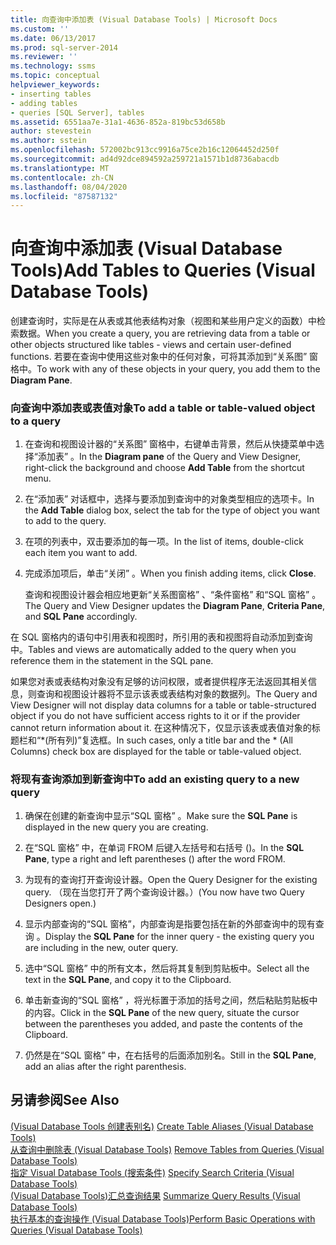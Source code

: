 ```yaml
---
title: 向查询中添加表 (Visual Database Tools) | Microsoft Docs
ms.custom: ''
ms.date: 06/13/2017
ms.prod: sql-server-2014
ms.reviewer: ''
ms.technology: ssms
ms.topic: conceptual
helpviewer_keywords:
- inserting tables
- adding tables
- queries [SQL Server], tables
ms.assetid: 6551aa7e-31a1-4636-852a-819bc53d658b
author: stevestein
ms.author: sstein
ms.openlocfilehash: 572002bc913cc9916a75ce2b16c12064452d250f
ms.sourcegitcommit: ad4d92dce894592a259721a1571b1d8736abacdb
ms.translationtype: MT
ms.contentlocale: zh-CN
ms.lasthandoff: 08/04/2020
ms.locfileid: "87587132"
---
```

# <a name="add-tables-to-queries-visual-database-tools"></a><span data-ttu-id="f0098-102">向查询中添加表 (Visual Database Tools)</span><span class="sxs-lookup"><span data-stu-id="f0098-102">Add Tables to Queries (Visual Database Tools)</span></span>
  <span data-ttu-id="f0098-103">创建查询时，实际是在从表或其他表结构对象（视图和某些用户定义的函数）中检索数据。</span><span class="sxs-lookup"><span data-stu-id="f0098-103">When you create a query, you are retrieving data from a table or other objects structured like tables - views and certain user-defined functions.</span></span> <span data-ttu-id="f0098-104">若要在查询中使用这些对象中的任何对象，可将其添加到“关系图”  窗格中。</span><span class="sxs-lookup"><span data-stu-id="f0098-104">To work with any of these objects in your query, you add them to the **Diagram Pane**.</span></span>  
  
### <a name="to-add-a-table-or-table-valued-object-to-a-query"></a><span data-ttu-id="f0098-105">向查询中添加表或表值对象</span><span class="sxs-lookup"><span data-stu-id="f0098-105">To add a table or table-valued object to a query</span></span>  
  
1.  <span data-ttu-id="f0098-106">在查询和视图设计器的“关系图”  窗格中，右键单击背景，然后从快捷菜单中选择“添加表”  。</span><span class="sxs-lookup"><span data-stu-id="f0098-106">In the **Diagram pane** of the Query and View Designer, right-click the background and choose **Add Table** from the shortcut menu.</span></span>  
  
2.  <span data-ttu-id="f0098-107">在“添加表”  对话框中，选择与要添加到查询中的对象类型相应的选项卡。</span><span class="sxs-lookup"><span data-stu-id="f0098-107">In the **Add Table** dialog box, select the tab for the type of object you want to add to the query.</span></span>  
  
3.  <span data-ttu-id="f0098-108">在项的列表中，双击要添加的每一项。</span><span class="sxs-lookup"><span data-stu-id="f0098-108">In the list of items, double-click each item you want to add.</span></span>  
  
4.  <span data-ttu-id="f0098-109">完成添加项后，单击“关闭”  。</span><span class="sxs-lookup"><span data-stu-id="f0098-109">When you finish adding items, click **Close**.</span></span>  
  
     <span data-ttu-id="f0098-110">查询和视图设计器会相应地更新“关系图窗格”  、“条件窗格”  和“SQL 窗格”  。</span><span class="sxs-lookup"><span data-stu-id="f0098-110">The Query and View Designer updates the **Diagram Pane**, **Criteria Pane**, and **SQL Pane** accordingly.</span></span>  
  
 <span data-ttu-id="f0098-111">在 SQL 窗格内的语句中引用表和视图时，所引用的表和视图将自动添加到查询中。</span><span class="sxs-lookup"><span data-stu-id="f0098-111">Tables and views are automatically added to the query when you reference them in the statement in the SQL pane.</span></span>  
  
 <span data-ttu-id="f0098-112">如果您对表或表结构对象没有足够的访问权限，或者提供程序无法返回其相关信息，则查询和视图设计器将不显示该表或表结构对象的数据列。</span><span class="sxs-lookup"><span data-stu-id="f0098-112">The Query and View Designer will not display data columns for a table or table-structured object if you do not have sufficient access rights to it or if the provider cannot return information about it.</span></span> <span data-ttu-id="f0098-113">在这种情况下，仅显示该表或表值对象的标题栏和“\*(所有列)”复选框。</span><span class="sxs-lookup"><span data-stu-id="f0098-113">In such cases, only a title bar and the \* (All Columns) check box are displayed for the table or table-valued object.</span></span>  
  
### <a name="to-add-an-existing-query-to-a-new-query"></a><span data-ttu-id="f0098-114">将现有查询添加到新查询中</span><span class="sxs-lookup"><span data-stu-id="f0098-114">To add an existing query to a new query</span></span>  
  
1.  <span data-ttu-id="f0098-115">确保在创建的新查询中显示“SQL 窗格”  。</span><span class="sxs-lookup"><span data-stu-id="f0098-115">Make sure the **SQL Pane** is displayed in the new query you are creating.</span></span>  
  
2.  <span data-ttu-id="f0098-116">在“SQL 窗格”  中，在单词 FROM 后键入左括号和右括号 ()。</span><span class="sxs-lookup"><span data-stu-id="f0098-116">In the **SQL Pane**, type a right and left parentheses () after the word FROM.</span></span>  
  
3.  <span data-ttu-id="f0098-117">为现有的查询打开查询设计器。</span><span class="sxs-lookup"><span data-stu-id="f0098-117">Open the Query Designer for the existing query.</span></span> <span data-ttu-id="f0098-118">（现在当您打开了两个查询设计器。）</span><span class="sxs-lookup"><span data-stu-id="f0098-118">(You now have two Query Designers open.)</span></span>  
  
4.  <span data-ttu-id="f0098-119">显示内部查询的“SQL 窗格”，内部查询是指要包括在新的外部查询中的现有查询  。</span><span class="sxs-lookup"><span data-stu-id="f0098-119">Display the **SQL Pane** for the inner query - the existing query you are including in the new, outer query.</span></span>  
  
5.  <span data-ttu-id="f0098-120">选中“SQL 窗格”  中的所有文本，然后将其复制到剪贴板中。</span><span class="sxs-lookup"><span data-stu-id="f0098-120">Select all the text in the **SQL Pane**, and copy it to the Clipboard.</span></span>  
  
6.  <span data-ttu-id="f0098-121">单击新查询的“SQL 窗格”  ，将光标置于添加的括号之间，然后粘贴剪贴板中的内容。</span><span class="sxs-lookup"><span data-stu-id="f0098-121">Click in the **SQL Pane** of the new query, situate the cursor between the parentheses you added, and paste the contents of the Clipboard.</span></span>  
  
7.  <span data-ttu-id="f0098-122">仍然是在“SQL 窗格”  中，在右括号的后面添加别名。</span><span class="sxs-lookup"><span data-stu-id="f0098-122">Still in the **SQL Pane**, add an alias after the right parenthesis.</span></span>  
  
## <a name="see-also"></a><span data-ttu-id="f0098-123">另请参阅</span><span class="sxs-lookup"><span data-stu-id="f0098-123">See Also</span></span>  
 <span data-ttu-id="f0098-124">[&#40;Visual Database Tools 创建表别名&#41;](visual-database-tools.md) </span><span class="sxs-lookup"><span data-stu-id="f0098-124">[Create Table Aliases &#40;Visual Database Tools&#41;](visual-database-tools.md) </span></span>  
 <span data-ttu-id="f0098-125">[从查询中删除表 &#40;Visual Database Tools&#41;](remove-tables-from-queries-visual-database-tools.md) </span><span class="sxs-lookup"><span data-stu-id="f0098-125">[Remove Tables from Queries &#40;Visual Database Tools&#41;](remove-tables-from-queries-visual-database-tools.md) </span></span>  
 <span data-ttu-id="f0098-126">[指定 Visual Database Tools &#40;搜索条件&#41;](specify-search-criteria-visual-database-tools.md) </span><span class="sxs-lookup"><span data-stu-id="f0098-126">[Specify Search Criteria &#40;Visual Database Tools&#41;](specify-search-criteria-visual-database-tools.md) </span></span>  
 <span data-ttu-id="f0098-127">[&#40;Visual Database Tools&#41;汇总查询结果](summarize-query-results-visual-database-tools.md) </span><span class="sxs-lookup"><span data-stu-id="f0098-127">[Summarize Query Results &#40;Visual Database Tools&#41;](summarize-query-results-visual-database-tools.md) </span></span>  
 [<span data-ttu-id="f0098-128">执行基本的查询操作 (Visual Database Tools)</span><span class="sxs-lookup"><span data-stu-id="f0098-128">Perform Basic Operations with Queries &#40;Visual Database Tools&#41;</span></span>](perform-basic-operations-with-queries-visual-database-tools.md)  
  
  
